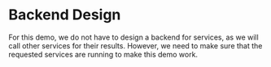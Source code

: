 # Backend Design

For this demo, we do not have to design a backend for services, as we will call other services for their results. However, we need to make sure that the requested services are running to make this demo work.
